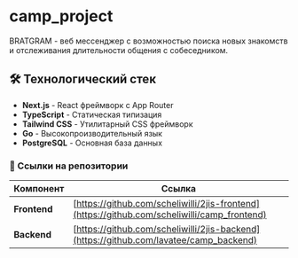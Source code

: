 # camp_project
BRATGRAM - веб мессенджер с возможностью поиска новых знакомств и отслеживания длительности общения с собеседником.

## 🛠️ Технологический стек
- **Next.js** - React фреймворк с App Router
- **TypeScript** - Статическая типизация
- **Tailwind CSS** - Утилитарный CSS фреймворк
- **Go** - Высокопроизводительный язык
- **PostgreSQL** - Основная база данных


### 🔗 Ссылки на репозитории
| Компонент | Ссылка |
|-----------|--------|
| **Frontend** | [https://github.com/scheliwilli/2jis-frontend](https://github.com/scheliwilli/camp_frontend)
| **Backend** | [https://github.com/scheliwilli/2jis-backend](https://github.com/lavatee/camp_backend) 

